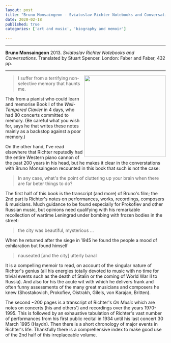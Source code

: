 ```yaml
---
layout: post
title: "Bruno Monsaingeon - Sviatoslav Richter Notebooks and Conversations"
date: 2020-02-18
published: true
categories: ['art and music', 'biography and memoir']

---
```



***
<b>Bruno Monsaingeon</b> 2013. _Sviatoslav Richter Notebooks and Conversations._  Translated by Stuart Spencer. London: Faber and Faber, 432 pp.

***

<img align="right" src="https://cdn.faber.co.uk/media/catalog/product/cache/1/image/9df78eab33525d08d6e5fb8d27136e95/1/3/13878.books.origjpg.jpg"  width="256"  alt="" />

> I suffer from a terrifying non-selective memory that haunts me.

This from a pianist who could learn and memorise Book I of the _Well-Tempered Clavier_ in 4 days, who had 80 concerts committed to memory.   (Be careful what you wish for, says he that writes these notes mainly as a backstop against a poor memory.)

On the other hand, I've read elsewhere that Richter reputedly had the entire Western piano cannon of the past 200 years in his head, but he makes it clear in the converstations with Bruno Monsaingeon recounted in this book that such is not the case:

> In any case, what's the point of cluttering up your brain when there are far beter things to do?

The first half of this book is the transcript (and more) of Bruno's film; the 2nd part is Richter's notes on performances, works, recordings, composers & musicians. Much guidance to be found especially for Prokofiev and other Russian music, but opinions need qualifying with his remarkable recollection of wartime Leningrad under bombing with frozen bodies in the street: 

>the city was beautiful, mysterious ... 

When he returned after the siege in 1945 he found the people a mood of exhilaration but found himself

> nauseated [and the city] utterly banal

It is a compelling memoir to read, on account of the singular nature of Richter's genius (all his energies totally devoted to music with no time for trivial events such as the death of Stalin or the coming of World War II to Russia).  And also for his the acute wit with which he delivers frank and often funny assessments of the many great musicians and composers he knew (Shostakovich, Prokofiev, Oistrakh, Gilels, von Karajan, Britten).

The second ~200 pages is a transcript of Richter's  _On Music_ which are notes on concerts (his and others') and recordings over the years 1970-1995.  This is followed by an exhaustive tabulation of Richter's vast number of performances from his first public recital in 1934 until his last concert 30 March 1995 (Haydn).  Then there is a short chronology of major events in Richter's life.  Thankfully there is a comprehensive index to make good use of the 2nd half of this irreplaceable volume.
